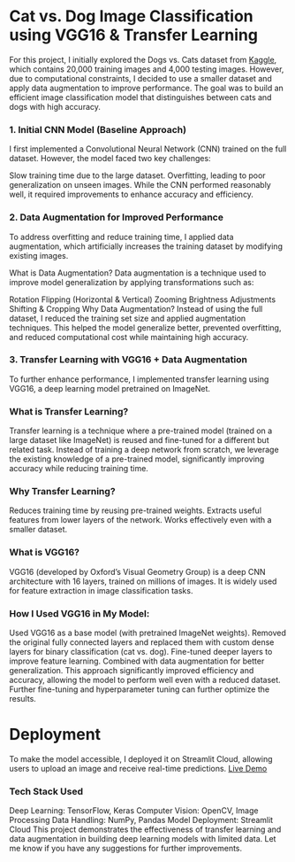 # Cat vs. Dog Image Classification using VGG16 & Transfer Learning
For this project, I initially explored the Dogs vs. Cats dataset from [Kaggle](https://www.kaggle.com/datasets/salader/dogs-vs-cats), which contains 20,000 training images and 4,000 testing images. However, due to computational constraints, I decided to use a smaller dataset and apply data augmentation to improve performance. The goal was to build an efficient image classification model that distinguishes between cats and dogs with high accuracy.

### 1. Initial CNN Model (Baseline Approach)
I first implemented a Convolutional Neural Network (CNN) trained on the full dataset. However, the model faced two key challenges:

Slow training time due to the large dataset.
Overfitting, leading to poor generalization on unseen images.
While the CNN performed reasonably well, it required improvements to enhance accuracy and efficiency.

### 2. Data Augmentation for Improved Performance
To address overfitting and reduce training time, I applied data augmentation, which artificially increases the training dataset by modifying existing images.

What is Data Augmentation?
Data augmentation is a technique used to improve model generalization by applying transformations such as:

Rotation
Flipping (Horizontal & Vertical)
Zooming
Brightness Adjustments
Shifting & Cropping
Why Data Augmentation?
Instead of using the full dataset, I reduced the training set size and applied augmentation techniques. This helped the model generalize better, prevented overfitting, and reduced computational cost while maintaining high accuracy.

### 3. Transfer Learning with VGG16 + Data Augmentation
To further enhance performance, I implemented transfer learning using VGG16, a deep learning model pretrained on ImageNet.

### What is Transfer Learning?
Transfer learning is a technique where a pre-trained model (trained on a large dataset like ImageNet) is reused and fine-tuned for a different but related task. Instead of training a deep network from scratch, we leverage the existing knowledge of a pre-trained model, significantly improving accuracy while reducing training time.

### Why Transfer Learning?
Reduces training time by reusing pre-trained weights.
Extracts useful features from lower layers of the network.
Works effectively even with a smaller dataset.
### What is VGG16?
VGG16 (developed by Oxford’s Visual Geometry Group) is a deep CNN architecture with 16 layers, trained on millions of images. It is widely used for feature extraction in image classification tasks.

### How I Used VGG16 in My Model:
Used VGG16 as a base model (with pretrained ImageNet weights).
Removed the original fully connected layers and replaced them with custom dense layers for binary classification (cat vs. dog).
Fine-tuned deeper layers to improve feature learning.
Combined with data augmentation for better generalization.
This approach significantly improved efficiency and accuracy, allowing the model to perform well even with a reduced dataset. Further fine-tuning and hyperparameter tuning can further optimize the results.

# Deployment
To make the model accessible, I deployed it on Streamlit Cloud, allowing users to upload an image and receive real-time predictions.
[Live Demo](https://cat-vs-dog-image-classification-jfjxataftysf9pf8r97ojr.streamlit.app/)

### Tech Stack Used
Deep Learning: TensorFlow, Keras
Computer Vision: OpenCV, Image Processing
Data Handling: NumPy, Pandas
Model Deployment: Streamlit Cloud
This project demonstrates the effectiveness of transfer learning and data augmentation in building deep learning models with limited data. Let me know if you have any suggestions for further improvements.
